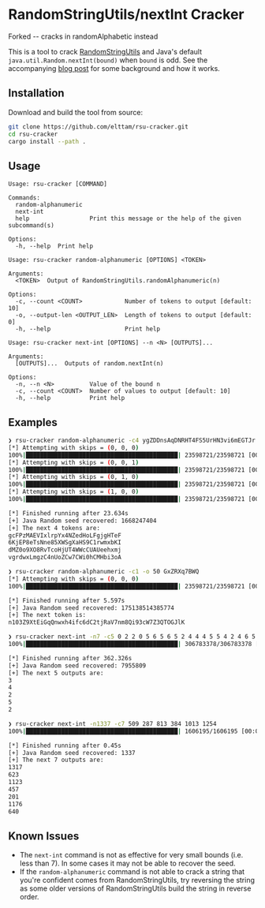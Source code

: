 # RandomStringUtils/nextInt Cracker

Forked -- cracks in randomAlphabetic instead

This is a tool to crack [RandomStringUtils](https://commons.apache.org/proper/commons-lang/apidocs/org/apache/commons/lang3/RandomStringUtils.html) and Java's default `java.util.Random.nextInt(bound)` when `bound` is odd. See the accompanying [blog post](https://elttam.com/blog/cracking-randomness-in-java/) for some background and how it works.

## Installation

Download and build the tool from source:

```sh
git clone https://github.com/elttam/rsu-cracker.git
cd rsu-cracker
cargo install --path .
```

## Usage

```
Usage: rsu-cracker [COMMAND]

Commands:
  random-alphanumeric
  next-int
  help                 Print this message or the help of the given subcommand(s)

Options:
  -h, --help  Print help
```

```
Usage: rsu-cracker random-alphanumeric [OPTIONS] <TOKEN>

Arguments:
  <TOKEN>  Output of RandomStringUtils.randomAlphanumeric(n)

Options:
  -c, --count <COUNT>            Number of tokens to output [default: 10]
  -o, --output-len <OUTPUT_LEN>  Length of tokens to output [default: 0]
  -h, --help                     Print help
```

```
Usage: rsu-cracker next-int [OPTIONS] --n <N> [OUTPUTS]...

Arguments:
  [OUTPUTS]...  Outputs of random.nextInt(n)

Options:
  -n, --n <N>          Value of the bound n
  -c, --count <COUNT>  Number of values to output [default: 10]
  -h, --help           Print help
```

## Examples

```sh
❯ rsu-cracker random-alphanumeric -c4 ygZDDnsAqDNRHT4FS5UrHN3vi6mEGTJr
[*] Attempting with skips = (0, 0, 0)
100%|███████████████████████████████████████████| 23598721/23598721 [00:05<00:00, 4467906.00it/s]
[*] Attempting with skips = (0, 0, 1)
100%|███████████████████████████████████████████| 23598721/23598721 [00:05<00:00, 4319475.50it/s]
[*] Attempting with skips = (0, 1, 0)
100%|███████████████████████████████████████████| 23598721/23598721 [00:05<00:00, 4287969.00it/s]
[*] Attempting with skips = (1, 0, 0)
100%|███████████████████████████████████████████| 23598721/23598721 [00:05<00:00, 4212314.50it/s]

[*] Finished running after 23.634s
[+] Java Random seed recovered: 1668247404
[+] The next 4 tokens are:
gcFPzMAEVIxlrpYx4NZedHoLFgjgHTeF
6KjEP8eTsNne85XWSgXaHS9C1rwmxbKI
dMZ0o9XO8RvTcoHjUT4WWcCUAUeehxmj
vgrdwxLmgzC4nUoZCw7CWi0hCMHbi3oA
```

```sh
❯ rsu-cracker random-alphanumeric -c1 -o 50 GxZRXq7BWQ
[*] Attempting with skips = (0, 0, 0)
100%|███████████████████████████████████████████| 23598721/23598721 [00:05<00:00, 4403258.50it/s]

[*] Finished running after 5.597s
[+] Java Random seed recovered: 175138514385774
[+] The next token is:
n103Z9XtEiGqQnwxh4ifc6dC2tjRaV7nm8Qi93cW7Z3QTOGJlK
```

```sh
❯ rsu-cracker next-int -n7 -c5 0 2 2 0 5 6 5 6 5 2 4 4 4 5 5 4 2 4 6 5
100%|███████████████████████████████████████████| 306783378/306783378 [02:50<00:00, 1798661.75it/s]

[*] Finished running after 362.326s
[+] Java Random seed recovered: 7955809
[+] The next 5 outputs are:
3
4
2
5
2
```

```sh
❯ rsu-cracker next-int -n1337 -c7 509 287 813 384 1013 1254
100%|███████████████████████████████████████████| 1606195/1606195 [00:00<00:00, 4161011.50it/s]

[*] Finished running after 0.45s
[+] Java Random seed recovered: 1337
[+] The next 7 outputs are:
1317
623
1123
457
201
1176
640
```

## Known Issues

- The `next-int` command is not as effective for very small bounds (i.e. less than 7). In some cases it may not be able to recover the seed.
- If the `random-alphanumeric` command is not able to crack a string that you're confident comes from RandomStringUtils, try reversing the string as some older versions of RandomStringUtils build the string in reverse order.
